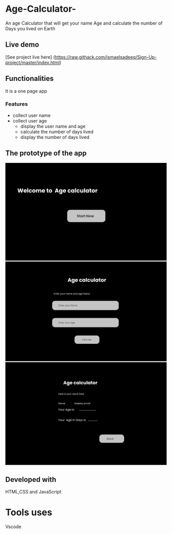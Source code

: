 # Age-Calculator-
An age Calculator that will get your name Age and calculate the number of Days you lived on Earth
## Live demo
[See project live here] (https://raw.githack.com/ismaelsadeeq/Sign-Up-project/master/index.html)

## Functionalities
It is a one page app

### Features

* collect user name
* collect user age
  * display the user name and age
  * calculate the number of days lived
  * display the number of days lived

## The prototype of the app
![the_picture_preview_of_myage_calculator.](cal.png "This is the age calculator prototype.")
![the_picture_preview_of_myage_calculator.](cal2.png "This is the age calculator prototype.")
![the_picture_preview_of_myage_calculator.](cal3.png "This is the age calculator prototype.")

## Developed with
HTML,CSS and JavaScript
# Tools uses
Vscode

